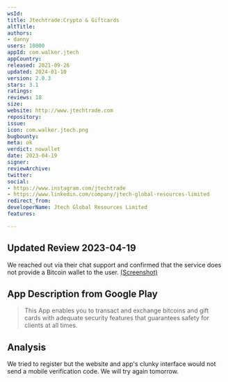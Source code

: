 ```yaml
---
wsId: 
title: Jtechtrade:Crypto & Giftcards
altTitle: 
authors:
- danny
users: 10000
appId: com.walker.jtech
appCountry: 
released: 2021-09-26
updated: 2024-01-10
version: 2.0.3
stars: 3.1
ratings: 
reviews: 18
size: 
website: http://www.jtechtrade.com
repository: 
issue: 
icon: com.walker.jtech.png
bugbounty: 
meta: ok
verdict: nowallet
date: 2023-04-19
signer: 
reviewArchive: 
twitter: 
social:
- https://www.instagram.com/jtechtrade
- https://www.linkedin.com/company/jtech-global-resources-limited
redirect_from: 
developerName: Jtech Global Resources Limited
features: 

---
```


## Updated Review 2023-04-19 

We reached out via their chat support and confirmed that the service does not provide a Bitcoin wallet to the user. [(Screenshot)](https://twitter.com/BitcoinWalletz/status/1648525697173028864)

## App Description from Google Play 

> This App enables you to transact and exchange bitcoins and gift cards with adequate security features that guarantees safety for clients at all times.

## Analysis 

We tried to register but the website and app's clunky interface would not send a mobile verification code. We will try again tomorrow.
